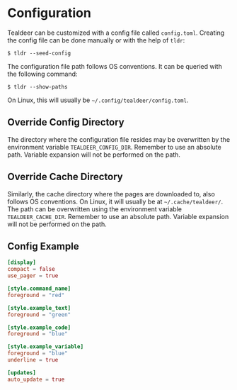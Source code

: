 # Configuration

Tealdeer can be customized with a config file called `config.toml`.  Creating
the config file can be done manually or with the help of `tldr`:

    $ tldr --seed-config

The configuration file path follows OS conventions. It can be queried with the
following command:

    $ tldr --show-paths

On Linux, this will usually be `~/.config/tealdeer/config.toml`.

## Override Config Directory

The directory where the configuration file resides may be overwritten by the
environment variable `TEALDEER_CONFIG_DIR`. Remember to use an absolute path.
Variable expansion will not be performed on the path.

## Override Cache Directory

Similarly, the cache directory where the pages are downloaded to, also follows
OS conventions. On Linux, it will usually be at `~/.cache/tealdeer/`. The path
can be overwritten using the environment variable `TEALDEER_CACHE_DIR`.
Remember to use an absolute path. Variable expansion will not be performed on
the path.

## Config Example

```toml
[display]
compact = false
use_pager = true

[style.command_name]
foreground = "red"

[style.example_text]
foreground = "green"

[style.example_code]
foreground = "blue"

[style.example_variable]
foreground = "blue"
underline = true

[updates]
auto_update = true
```
